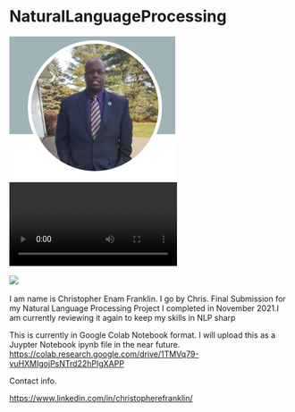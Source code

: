 # NaturalLanguageProcessing
![](images/ChrisProfile2.PNG)
![](images/testvideo.mp4)

![](https://youtu.be/eV2LMxEcY60)

I am name is Christopher Enam Franklin. I go by Chris.
Final Submission for my Natural Language Processing Project I completed in November 2021.I am currently reviewing it again to keep my skills in NLP sharp

This is currently in Google Colab Notebook format. I will upload this as a Juypter Notebook ipynb file in the near future.
https://colab.research.google.com/drive/1TMVq79-vuHXMIgojPsNTrd22hPIgXAPP

Contact info.

https://www.linkedin.com/in/christopherefranklin/





